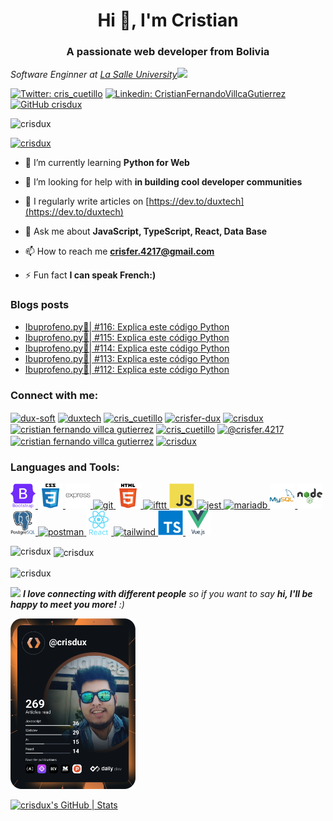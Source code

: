 <h1 align="center">Hi 👋, I'm Cristian</h1>
<h3 align="center">A passionate web developer from Bolivia</h3>


<p><em>Software Enginner at <a href="https://www.ulasalle.edu.bo/sp/">La Salle University</a><img src="https://media.giphy.com/media/WUlplcMpOCEmTGBtBW/giphy.gif" width="30"></br>
</em></p>

[![Twitter: cris_cuetillo](https://img.shields.io/twitter/follow/cris_cuetillo?style=social)](https://twitter.com/cris_cuetillo)
[![Linkedin: CristianFernandoVillcaGutierrez](https://img.shields.io/badge/-crisfer-blue?style=flat-square&logo=Linkedin&logoColor=white&link=https://www.linkedin.com/in/crisfer-dux)](https://www.linkedin.com/in/crisfer-dux/)
[![GitHub crisdux](https://img.shields.io/github/followers/crisdux?label=follow&style=social)](https://github.com/crisdux)
<p align="left"> <img src="https://komarev.com/ghpvc/?username=crisdux&label=Profile%20views&color=0e75b6&style=flat" alt="crisdux" /> </p>
<p align="left"> <a href="https://github.com/ryo-ma/github-profile-trophy"><img src="https://github-profile-trophy.vercel.app/?username=crisdux" alt="crisdux" /></a> </p>


- 🌱 I’m currently learning **Python for Web**

- 🤝 I’m looking for help with **in building cool developer communities**

- 📝 I regularly write articles on [https://dev.to/duxtech](https://dev.to/duxtech)

- 💬 Ask me about **JavaScript, TypeScript, React, Data Base**

- 📫 How to reach me **crisfer.4217@gmail.com**

- ⚡ Fun fact **I can speak French:)**

### Blogs posts
<!-- BLOG-POST-LIST:START -->
- [Ibuprofeno.py💊| #116: Explica este código Python](https://dev.to/duxtech/ibuprofenopy-116-explica-este-codigo-python-153h)
- [Ibuprofeno.py💊| #115: Explica este código Python](https://dev.to/duxtech/ibuprofenopy-115-explica-este-codigo-python-4edh)
- [Ibuprofeno.py💊| #114: Explica este código Python](https://dev.to/duxtech/ibuprofenopy-114-explica-este-codigo-python-3712)
- [Ibuprofeno.py💊| #113: Explica este código Python](https://dev.to/duxtech/ibuprofenopy-113-explica-este-codigo-python-493f)
- [Ibuprofeno.py💊| #112: Explica este código Python](https://dev.to/duxtech/ibuprofenopy-112-explica-este-codigo-python-1ffo)
<!-- BLOG-POST-LIST:END -->

<h3 align="left">Connect with me:</h3>
<p align="left">
<a href="https://codepen.io/dux-soft" target="blank"><img align="center" src="https://raw.githubusercontent.com/rahuldkjain/github-profile-readme-generator/master/src/images/icons/Social/codepen.svg" alt="dux-soft" height="30" width="40" /></a>
<a href="https://dev.to/duxtech" target="blank"><img align="center" src="https://raw.githubusercontent.com/rahuldkjain/github-profile-readme-generator/master/src/images/icons/Social/devto.svg" alt="duxtech" height="30" width="40" /></a>
<a href="https://twitter.com/cris_cuetillo" target="blank"><img align="center" src="https://raw.githubusercontent.com/rahuldkjain/github-profile-readme-generator/master/src/images/icons/Social/twitter.svg" alt="cris_cuetillo" height="30" width="40" /></a>
<a href="https://linkedin.com/in/crisfer-dux" target="blank"><img align="center" src="https://raw.githubusercontent.com/rahuldkjain/github-profile-readme-generator/master/src/images/icons/Social/linked-in-alt.svg" alt="crisfer-dux" height="30" width="40" /></a>
<a href="https://codesandbox.com/crisdux" target="blank"><img align="center" src="https://raw.githubusercontent.com/rahuldkjain/github-profile-readme-generator/master/src/images/icons/Social/codesandbox.svg" alt="crisdux" height="30" width="40" /></a>
<a href="https://fb.com/cristian fernando villca gutierrez" target="blank"><img align="center" src="https://raw.githubusercontent.com/rahuldkjain/github-profile-readme-generator/master/src/images/icons/Social/facebook.svg" alt="cristian fernando villca gutierrez" height="30" width="40" /></a>
<a href="https://instagram.com/cris_cuetillo" target="blank"><img align="center" src="https://raw.githubusercontent.com/rahuldkjain/github-profile-readme-generator/master/src/images/icons/Social/instagram.svg" alt="cris_cuetillo" height="30" width="40" /></a>
<a href="https://medium.com/@crisfer.4217" target="blank"><img align="center" src="https://raw.githubusercontent.com/rahuldkjain/github-profile-readme-generator/master/src/images/icons/Social/medium.svg" alt="@crisfer.4217" height="30" width="40" /></a>
<a href="https://www.youtube.com/c/cristian fernando villca gutierrez" target="blank"><img align="center" src="https://raw.githubusercontent.com/rahuldkjain/github-profile-readme-generator/master/src/images/icons/Social/youtube.svg" alt="cristian fernando villca gutierrez" height="30" width="40" /></a>
<a href="https://www.leetcode.com/crisdux" target="blank"><img align="center" src="https://raw.githubusercontent.com/rahuldkjain/github-profile-readme-generator/master/src/images/icons/Social/leet-code.svg" alt="crisdux" height="30" width="40" /></a>
</p>

<h3 align="left">Languages and Tools:</h3>
<p align="left"> <a href="https://getbootstrap.com" target="_blank" rel="noreferrer"> <img src="https://raw.githubusercontent.com/devicons/devicon/master/icons/bootstrap/bootstrap-plain-wordmark.svg" alt="bootstrap" width="40" height="40"/> </a> <a href="https://www.w3schools.com/css/" target="_blank" rel="noreferrer"> <img src="https://raw.githubusercontent.com/devicons/devicon/master/icons/css3/css3-original-wordmark.svg" alt="css3" width="40" height="40"/> </a> <a href="https://expressjs.com" target="_blank" rel="noreferrer"> <img src="https://raw.githubusercontent.com/devicons/devicon/master/icons/express/express-original-wordmark.svg" alt="express" width="40" height="40"/> </a> <a href="https://git-scm.com/" target="_blank" rel="noreferrer"> <img src="https://www.vectorlogo.zone/logos/git-scm/git-scm-icon.svg" alt="git" width="40" height="40"/> </a> <a href="https://www.w3.org/html/" target="_blank" rel="noreferrer"> <img src="https://raw.githubusercontent.com/devicons/devicon/master/icons/html5/html5-original-wordmark.svg" alt="html5" width="40" height="40"/> </a> <a href="https://ifttt.com/" target="_blank" rel="noreferrer"> <img src="https://www.vectorlogo.zone/logos/ifttt/ifttt-ar21.svg" alt="ifttt" width="40" height="40"/> </a> <a href="https://developer.mozilla.org/en-US/docs/Web/JavaScript" target="_blank" rel="noreferrer"> <img src="https://raw.githubusercontent.com/devicons/devicon/master/icons/javascript/javascript-original.svg" alt="javascript" width="40" height="40"/> </a> <a href="https://jestjs.io" target="_blank" rel="noreferrer"> <img src="https://www.vectorlogo.zone/logos/jestjsio/jestjsio-icon.svg" alt="jest" width="40" height="40"/> </a> <a href="https://mariadb.org/" target="_blank" rel="noreferrer"> <img src="https://www.vectorlogo.zone/logos/mariadb/mariadb-icon.svg" alt="mariadb" width="40" height="40"/> </a> <a href="https://www.mysql.com/" target="_blank" rel="noreferrer"> <img src="https://raw.githubusercontent.com/devicons/devicon/master/icons/mysql/mysql-original-wordmark.svg" alt="mysql" width="40" height="40"/> </a> <a href="https://nodejs.org" target="_blank" rel="noreferrer"> <img src="https://raw.githubusercontent.com/devicons/devicon/master/icons/nodejs/nodejs-original-wordmark.svg" alt="nodejs" width="40" height="40"/> </a> <a href="https://www.postgresql.org" target="_blank" rel="noreferrer"> <img src="https://raw.githubusercontent.com/devicons/devicon/master/icons/postgresql/postgresql-original-wordmark.svg" alt="postgresql" width="40" height="40"/> </a> <a href="https://postman.com" target="_blank" rel="noreferrer"> <img src="https://www.vectorlogo.zone/logos/getpostman/getpostman-icon.svg" alt="postman" width="40" height="40"/> </a> <a href="https://reactjs.org/" target="_blank" rel="noreferrer"> <img src="https://raw.githubusercontent.com/devicons/devicon/master/icons/react/react-original-wordmark.svg" alt="react" width="40" height="40"/> </a> <a href="https://tailwindcss.com/" target="_blank" rel="noreferrer"> <img src="https://www.vectorlogo.zone/logos/tailwindcss/tailwindcss-icon.svg" alt="tailwind" width="40" height="40"/> </a> <a href="https://www.typescriptlang.org/" target="_blank" rel="noreferrer"> <img src="https://raw.githubusercontent.com/devicons/devicon/master/icons/typescript/typescript-original.svg" alt="typescript" width="40" height="40"/> </a> <a href="https://vuejs.org/" target="_blank" rel="noreferrer"> <img src="https://raw.githubusercontent.com/devicons/devicon/master/icons/vuejs/vuejs-original-wordmark.svg" alt="vuejs" width="40" height="40"/> </a> </p>

<p><img align="left" src="https://github-readme-stats.vercel.app/api/top-langs?username=crisdux&show_icons=true&locale=en&layout=compact" alt="crisdux" /></p>

<p>&nbsp;<img align="center" src="https://github-readme-stats.vercel.app/api?username=crisdux&show_icons=true&locale=en" alt="crisdux" /></p>

<p><img align="center" src="https://github-readme-streak-stats.herokuapp.com/?user=crisdux&" alt="crisdux" /></p>


<img src="https://media.giphy.com/media/LnQjpWaON8nhr21vNW/giphy.gif" width="60"> <em><b>I love connecting with different people</b> so if you want to say <b>hi, I'll be happy to meet you more!</b> :)</em>

<a href="https://app.daily.dev/crisdux"><img src="https://github.com/crisdux/crisdux/blob/main/devcard.svg" width="200" alt="crisdux card"/></a>

[![crisdux's GitHub | Stats](https://stats.quine.sh/crisdux/github?theme=dark)](https://quine.sh?utm_source=widgets&utm_campaign=crisdux)


